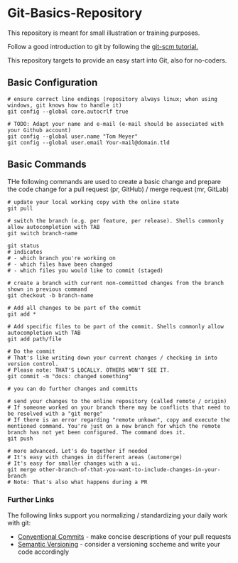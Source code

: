 # Git-Basics-Repository
This repository is meant for small illustration or training purposes.

Follow a good introduction to git by following the [git-scm tutorial.](https://git-scm.com/docs/gittutorial)

This repository targets to provide an easy start into Git, also for no-coders.

## Basic Configuration

```shell
# ensure correct line endings (repository always linux; when using windows, git knows how to handle it)
git config --global core.autocrlf true

# TODO: Adapt your name and e-mail (e-mail should be associated with your Github account)
git config --global user.name "Tom Meyer"
git config --global user.email Your-mail@domain.tld
```

## Basic Commands

THe following commands are used to create a basic change and prepare the code change for a pull request (pr, GitHub) / merge request (mr, GitLab)

```shell
# update your local working copy with the online state
git pull

# switch the branch (e.g. per feature, per release). Shells commonly allow autocompletion with TAB
git switch branch-name

git status
# indicates 
# - which branch you're working on
# - which files have been changed
# - which files you would like to commit (staged)

# create a branch with current non-committed changes from the branch shown in previous command
git checkout -b branch-name

# Add all changes to be part of the commit
git add *

# Add specific files to be part of the commit. Shells commonly allow autocompletion with TAB
git add path/file

# Do the commit
# That's like writing down your current changes / checking in into version control.
# Please note: THAT'S LOCALLY. OTHERS WON'T SEE IT.
git commit -m "docs: changed something"

# you can do further changes and committs

# send your changes to the online repository (called remote / origin)
# If someone worked on your branch there may be conflicts that need to be resolved with a "git merge"
# If there is an error regarding "remote unkown", copy and execute the mentioned command. You're just on a new branch for which the remote branch has not yet been configured. The command does it.
git push

# more advanced. Let's do together if needed
# It's easy with changes in different areas (automerge)
# It's easy for smaller changes with a ui.
git merge other-branch-of-that-you-want-to-include-changes-in-your-branch
# Note: That's also what happens during a PR
```

### Further Links

The following links support you normalizing / standardizing your daily work with git:

- [Conventional Commits](https://www.conventionalcommits.org/en/v1.0.0/) - make concise descriptions of your pull requests
- [Semantic Versioning](https://semver.org/) - consider a versioning sccheme and write your code accordingly
